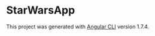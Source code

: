 # StarWarsApp

This project was generated with [Angular CLI](https://github.com/angular/angular-cli) version 1.7.4.
